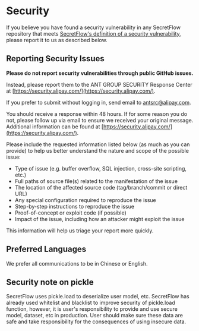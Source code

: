 # Security

If you believe you have found a security vulnerability in any SecretFlow repository that meets
[SecretFlow's definition of a security vulnerability](https://security.alipay.com/announcement.htm?id=1), please report it to us as described below.

## Reporting Security Issues

**Please do not report security vulnerabilities through public GitHub issues.**

Instead, please report them to the ANT GROUP SECURITY Response Center at [https://security.alipay.com/](https://security.alipay.com/).

If you prefer to submit without logging in, send email to [antsrc@alipay.com](mailto:antsrc@alipay.com).

You should receive a response within 48 hours. If for some reason you do not, please follow up via email to ensure we received your original message.
Additional information can be found at [https://security.alipay.com/](https://security.alipay.com/).

Please include the requested information listed below (as much as you can provide) to help us better understand the nature and scope of the possible issue:

* Type of issue (e.g. buffer overflow, SQL injection, cross-site scripting, etc.)
* Full paths of source file(s) related to the manifestation of the issue
* The location of the affected source code (tag/branch/commit or direct URL)
* Any special configuration required to reproduce the issue
* Step-by-step instructions to reproduce the issue
* Proof-of-concept or exploit code (if possible)
* Impact of the issue, including how an attacker might exploit the issue

This information will help us triage your report more quickly.

## Preferred Languages

We prefer all communications to be in Chinese or English.

## Security note on pickle
SecretFlow uses pickle.load to deserialize user model, etc. SecretFlow has already used whitelist and blacklist to improve security of pickle.load function, however, it is user's responsibility to provide and use secure model, dataset, etc in production. User should make sure these data are safe and take responsibility for the consequences of using insecure data.